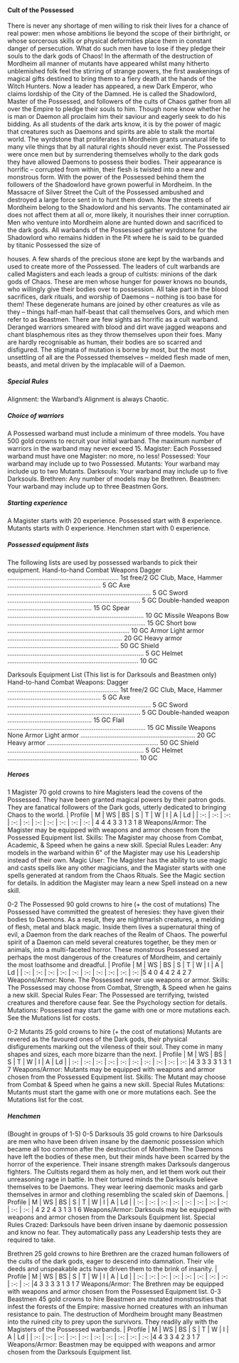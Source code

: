 ﻿#### Cult of the Possessed

There is never any shortage of men willing to risk their lives
for a chance of real power: men whose ambitions lie beyond
the scope of their birthright, or whose sorcerous skills or
physical deformities place them in constant danger of
persecution. What do such men have to lose if they pledge
their souls to the dark gods of Chaos! In the aftermath of the
destruction of Mordheim all manner of mutants have
appeared whilst many hitherto unblemished folk feel the
stirring of strange powers, the first awakenings of magical
gifts destined to bring them to a fiery death at the hands of
the Witch Hunters.
Now a leader has appeared, a new Dark Emperor, who claims
lordship of the City of the Damned. He is called the
Shadowlord, Master of the Possessed, and followers of the
cults of Chaos gather from all over the Empire to pledge their
souls to him. Though none know whether he is man or
Daemon all proclaim him their saviour and eagerly seek to do
his bidding.
As all students of the dark arts know, it is by the power of
magic that creatures such as Daemons and spirits are able to
stalk the mortal world. The wyrdstone that proliferates in
Mordheim grants unnatural life to many vile things that by all
natural rights should never exist. The Possessed were once
men but by surrendering themselves wholly to the dark gods
they have allowed Daemons to possess their bodies. Their
appearance is horrific – corrupted from within, their flesh is
twisted into a new and monstrous form.
With the power of the Possessed behind them the followers
of the Shadowlord have grown powerful in Mordheim. In the
Massacre of Silver Street the Cult of the Possessed ambushed
and destroyed a large force sent in to hunt them down. Now
the streets of Mordheim belong to the Shadowlord and his
servants. The contaminated air does not affect them at all or,
more likely, it nourishes their inner corruption. Men who
venture into Mordheim alone are hunted down and sacrificed
to the dark gods. All warbands of the Possessed gather
wyrdstone for the Shadowlord who remains hidden in the Pit
where he is said to be guarded by titanic Possessed the size of

houses. A few shards of the precious stone are kept by the
warbands and used to create more of the Possessed.
The leaders of cult warbands are called Magisters and each
leads a group of cultists: minions of the dark gods of Chaos.
These are men whose hunger for power knows no bounds,
who willingly give their bodies over to possession. All take
part in the blood sacrifices, dark rituals, and worship of
Daemons – nothing is too base for them! These degenerate
humans are joined by other creatures as vile as they – things
half-man half-beast that call themselves Gors, and which men
refer to as Beastmen.
There are few sights as horrific as a cult warband. Deranged
warriors smeared with blood and dirt wave jagged weapons
and chant blasphemous rites as they throw themselves upon
their foes. Many are hardly recognisable as human, their
bodies are so scarred and disfigured. The stigmata of
mutation is borne by most, but the most unsettling of all are
the Possessed themselves – melded flesh made of men,
beasts, and metal driven by the implacable will of a Daemon.
##### Special Rules

Alignment: the Warband’s Alignment is always Chaotic.
##### Choice of warriors

A Possessed warband must include a minimum of three
models. You have 500 gold crowns to recruit your initial
warband. The maximum number of warriors in the warband
may never exceed 15.
Magister: Each Possessed warband must have one Magister:
no more, no less!
Possessed: Your warband may include up to two Possessed.
Mutants: Your warband may include up to two Mutants.
Darksouls: Your warband may include up to five Darksouls.
Brethren: Any number of models may be Brethren.
Beastmen: Your warband may include up to three Beastmen
Gors.
##### Starting experience

A Magister starts with 20 experience.
Possessed start with 8 experience.
Mutants starts with 0 experience.
Henchmen start with 0 experience.


##### Possessed equipment lists

The following lists are used by possessed warbands to pick their equipment.
Hand-to-hand Combat Weapons
Dagger .............................................................. 1st free/2 GC
Club, Mace, Hammer .................................................... 5 GC
Axe ................................................................................ 5 GC
Sword .......................................................................... 5 GC
Double-handed weapon ............................................... 15 GC
Spear ............................................................................ 10 GC
Missile Weapons
Bow ............................................................................. 15 GC
Short bow .................................................................... 10 GC
Armor
Light armor ................................................................ 20 GC
Heavy armor .............................................................. 50 GC
Shield ............................................................................ 5 GC
Helmet ......................................................................... 10 GC

Darksouls Equipment List
(This list is for Darksouls and Beastmen only)
Hand-to-hand Combat Weapons:
Dagger .............................................................. 1st free/2 GC
Club, Mace, Hammer .................................................... 5 GC
Axe ................................................................................ 5 GC
Sword .......................................................................... 5 GC
Double-handed weapon ............................................... 15 GC
Flail ............................................................................. 15 GC
Missile Weapons
None
Armor
Light armor ................................................................ 20 GC
Heavy armor .............................................................. 50 GC
Shield ............................................................................ 5 GC
Helmet ......................................................................... 10 GC
##### Heroes

1 Magister
70 gold crowns to hire
Magisters lead the covens of the Possessed. They have been granted
magical powers by their patron gods. They are fanatical followers
of the Dark gods, utterly dedicated to bringing Chaos to the world.
| Profile | M | WS | BS | S | T | W | I | A | Ld |
| :-: | :-: | :-: | :-: | :-: | :-: | :-: | :-: | :-: | :-: |
4 4 4 3 3 1 3 1 8
Weapons/Armor: The Magister may be equipped with
weapons and armor chosen from the Possessed Equipment
list.
Skills: The Magister may choose from Combat, Academic, &
Speed when he gains a new skill.
Special Rules
Leader: Any models in the warband within 6" of the
Magister may use his Leadership instead of their own.
Magic User: The Magister has the ability to use magic and
casts spells like any other magicians, and the Magister starts
with one spells generated at random from the Chaos Rituals.
See the Magic section for details. In addition the Magister
may learn a new Spell instead on a new skill.

0-2 The Possessed
90 gold crowns to hire (+ the cost of mutations)
The Possessed have committed the greatest of heresies: they have
given their bodies to Daemons. As a result, they are nightmarish
creatures, a melding of flesh, metal and black magic. Inside them
lives a supernatural thing of evil, a Daemon from the dark reaches
of the Realm of Chaos.
The powerful spirit of a Daemon can meld several creatures
together, be they men or animals, into a multi-faceted horror. These
monstrous Possessed are perhaps the most dangerous of the
creatures of Mordheim, and certainly the most loathsome and
dreadful.
| Profile | M | WS | BS | S | T | W | I | A | Ld |
| :-: | :-: | :-: | :-: | :-: | :-: | :-: | :-: | :-: | :-: |5 4 0 4 4 2 4 2 7
Weapons/Armor: None. The Possessed never use weapons
or armor.
Skills: The Possessed may choose from Combat, Strength, &
Speed when he gains a new skill.
Special Rules
Fear: The Possessed are terrifying, twisted creatures and
therefore cause fear. See the Psychology section for details.
Mutations: Possessed may start the game with one or more
mutations each. See the Mutations list for costs.
 
0-2 Mutants
25 gold crowns to hire (+ the cost of mutations)
Mutants are revered as the favoured ones of the Dark gods, their
physical disfigurements marking out the vileness of their soul. They
come in many shapes and sizes, each more bizarre than the next.
| Profile | M | WS | BS | S | T | W | I | A | Ld |
| :-: | :-: | :-: | :-: | :-: | :-: | :-: | :-: | :-: | :-: |4 3 3 3 3 1 3 1 7
Weapons/Armor: Mutants may be equipped with weapons
and armor chosen from the Possessed Equipment list.
Skills: The Mutant may choose from Combat & Speed when
he gains a new skill.
Special Rules
Mutations: Mutants must start the game with one or more
mutations each. See the Mutations list for the cost.


##### Henchmen

(Bought in groups of 1-5)
0-5 Darksouls
35 gold crowns to hire
Darksouls are men who have been driven insane by the daemonic
possession which became all too common after the destruction of
Mordheim. The Daemons have left the bodies of these men, but their
minds have been scarred by the horror of the experience.
Their insane strength makes Darksouls dangerous fighters. The
Cultists regard them as holy men, and let them work out their
unreasoning rage in battle. In their tortured minds the Darksouls
believe themselves to be Daemons. They wear leering daemonic
masks and garb themselves in armor and clothing resembling the
scaled skin of Daemons.
| Profile | M | WS | BS | S | T | W | I | A | Ld |
| :-: | :-: | :-: | :-: | :-: | :-: | :-: | :-: | :-: | :-: |
4 2 2 4 3 1 3 1 6
Weapons/Armor: Darksouls may be equipped with
weapons and armor chosen from the Darksouls Equipment
list.
Special Rules
Crazed: Darksouls have been driven insane by daemonic
possession and know no fear. They automatically pass any
Leadership tests they are required to take.

Brethren
25 gold crowns to hire
Brethren are the crazed human followers of the cults of the dark
gods, eager to descend into damnation. Their vile deeds and
unspeakable acts have driven them to the brink of insanity.
| Profile | M | WS | BS | S | T | W | I | A | Ld |
| :-: | :-: | :-: | :-: | :-: | :-: | :-: | :-: | :-: | :-: |4 3 3 3 3 1 3 1 7
Weapons/Armor: The Brethren may be equipped with
weapons and armor chosen from the Possessed Equipment
list.
0-3 Beastmen
45 gold crowns to hire
Beastmen are mutated monstrosities that infest the forests of the
Empire: massive horned creatures with an inhuman resistance to
pain. The destruction of Mordheim brought many Beastmen into the
ruined city to prey upon the survivors. They readily ally with the
Magisters of the Possessed warbands.
| Profile | M | WS | BS | S | T | W | I | A | Ld |
| :-: | :-: | :-: | :-: | :-: | :-: | :-: | :-: | :-: | :-: |4 4 3 3 4 2 3 1 7
Weapons/Armor: Beastmen may be equipped with
weapons and armor chosen from the Darksouls Equipment
list.



